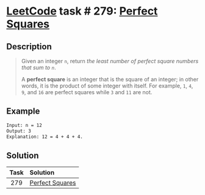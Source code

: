 # [LeetCode][leetcode] task # 279: [Perfect Squares][task]

Description
-----------

> Given an integer `n`, return _the least number of perfect square numbers that sum to `n`_.
> 
> A **perfect square** is an integer that is the square of an integer;
> in other words, it is the product of some integer with itself.
> For example, `1`, `4`, `9`, and `16` are perfect squares while `3` and `11` are not.

Example
-------

```sh
Input: n = 12
Output: 3
Explanation: 12 = 4 + 4 + 4.
```

Solution
--------

| Task | Solution                    |
|:----:|:----------------------------|
| 279  | [Perfect Squares][solution] |


[leetcode]: <http://leetcode.com/>
[task]: <https://leetcode.com/problems/perfect-squares/>
[solution]: <https://github.com/wellaxis/witalis-jkit/blob/main/module/tasks/src/main/java/com/witalis/jkit/tasks/core/task/leetcode/h3/p279/option/Practice.java>
